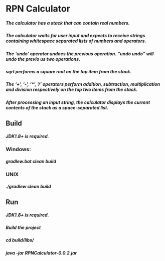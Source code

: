 # RPN Calculator
##### The calculator has a stack that can contain real numbers.
##### The calculator waits for user input and expects to receive strings containing whitespace separated lists of numbers and operators.
##### The ‘undo’ operator undoes the previous operation. “undo undo” will undo the previo us two operations.
##### sqrt performs a square root on the top item from the stack.
##### The ‘+’, ‘-’, ‘*’, ‘/’ operators perform addition, subtraction, multiplication and division respectively on the top two items from the stack.
##### After processing an input string, the calculator displays the current contents of the stack as a space-separated list.

## Build
##### JDK1.8+ is required.
### Windows:
#####    gradlew.bat clean build
### UNIX
#####    ./gradlew clean build

## Run
##### JDK1.8+ is required.
##### Build the project
##### cd build/libs/
##### java -jar RPNCalculator-0.0.2.jar 


